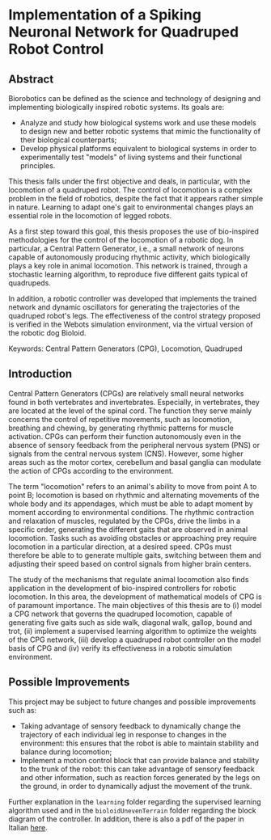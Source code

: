 Implementation of a Spiking Neuronal Network for Quadruped Robot Control
================================

Abstract
----------------------
Biorobotics can be defined as the science and technology of designing and implementing biologically inspired robotic systems. Its goals are:
* Analyze and study how biological systems work and use these models to design new and better robotic systems that mimic the functionality of their biological counterparts;
* Develop physical platforms equivalent to biological systems in order to experimentally test "models" of living systems and their functional principles.

This thesis falls under the first objective and deals, in particular, with the locomotion of a quadruped robot. The control of locomotion is a complex problem in the field of robotics, despite the fact that it appears rather simple in nature. Learning to adapt one's gait to environmental changes plays an essential role in the locomotion of legged robots. 

As a first step toward this goal, this thesis proposes the use of bio-inspired methodologies for the control of the locomotion of a robotic dog. In particular, a Central Pattern Generator, i.e., a small network of neurons capable of autonomously producing rhythmic activity, which biologically plays a key role in animal locomotion. This network is trained, through a stochastic learning algorithm, to reproduce five different gaits typical of quadrupeds.

In addition, a robotic controller was developed that implements the trained network and dynamic oscillators for generating the trajectories of the quadruped robot's legs. The effectiveness of the control strategy proposed is verified in the Webots simulation environment, via the virtual version of the robotic dog Bioloid.

Keywords: Central Pattern Generators (CPG), Locomotion, Quadruped

Introduction
-------------------
Central Pattern Generators (CPGs) are relatively small neural networks found in both vertebrates and invertebrates. Especially, in vertebrates, they are located at the level of the spinal cord. The function they serve mainly concerns the control of repetitive movements, such as locomotion, breathing and chewing, by generating rhythmic patterns for muscle activation. CPGs can perform their function autonomously even in the absence of sensory feedback from the peripheral nervous system (PNS)  or signals from the central nervous system (CNS). However, some higher areas such as the motor cortex, cerebellum and basal ganglia can modulate the action of CPGs according to the environment.

The term "locomotion" refers to an animal's ability to move from point A to point B; locomotion is based on rhythmic and alternating movements of the whole body and its appendages, which must be able to adapt moment by moment according to environmental conditions. The rhythmic contraction and relaxation of muscles, regulated by the CPGs, drive the limbs in a specific order, generating the different gaits that are observed in animal locomotion. Tasks such as avoiding obstacles or approaching prey require locomotion in a particular direction, at a desired speed. CPGs must therefore be able to to generate multiple gaits, switching between them and adjusting their speed based on control signals from higher brain centers.

The study of the mechanisms that regulate animal locomotion also finds application in the development of bio-inspired controllers for robotic locomotion. In this area, the development of mathematical models of CPG is of paramount importance. The main objectives of this thesis are to (i) model a CPG network that governs the quadruped locomotion, capable of generating five gaits such as side walk, diagonal walk, gallop, bound and trot, (ii) implement a supervised learning algorithm to optimize the weights of the CPG network, (iii) develop a quadruped robot controller on the model basis of CPG and (iv) verify its effectiveness in a robotic simulation environment.

Possible Improvements
---------------------------------------------

This project may be subject to future changes and possible improvements such as:

- Taking advantage of sensory feedback to dynamically change the trajectory of each individual leg in response to changes in the environment: this ensures that the robot is able to maintain stability and balance during locomotion;
- Implement a motion control block that can provide balance and stability to the trunk of the robot: this can take advantage of sensory feedback and other information, such as reaction forces generated by the legs on the ground, in order to dynamically adjust the movement of the trunk.

Further explanation in the `learning` folder regarding the supervised learning algorithm used and in the `bioloidUnevenTerrain` folder regarding the block diagram of the controller. In addition, there is also a pdf of the paper in Italian [here](Tesi.pdf).
